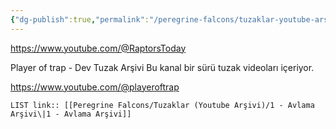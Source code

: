 ```yaml
---
{"dg-publish":true,"permalink":"/peregrine-falcons/tuzaklar-youtube-arsivi/1-avlama-arsivi/","updated":"2024-09-21T16:52:17.621+03:00"}
---
```


https://www.youtube.com/@RaptorsToday

Player of trap - Dev Tuzak Arşivi
Bu kanal bir sürü tuzak videoları içeriyor.

https://www.youtube.com/@playeroftrap

`LIST link:: [[Peregrine Falcons/Tuzaklar (Youtube Arşivi)/1 - Avlama Arşivi\|1 - Avlama Arşivi]]
`
